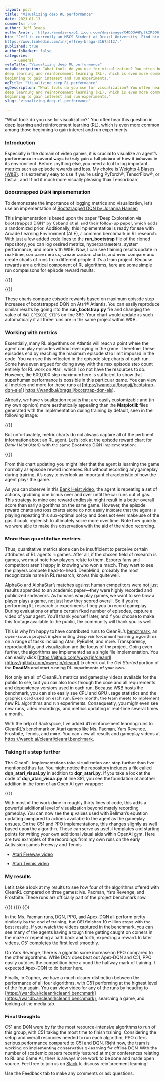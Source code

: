 ```yaml
---
layout: post
title: "Visualizing deep RL performance"
date: 2021-01-13
comments: true
author: Jeff Braga
authorAvatar: 'https://media-exp1.licdn.com/dms/image/C4D03AQFptkIR8O6f9Q/profile-displayphoto-shrink_800_800/0/1610392281416?e=1616025600&v=beta&t=jWsHg5at51Qg99bAgomPJGrcOrdNuMoZ3Sxk0Qdi-sM'
bio: "Jeff is currently an MSCS Student at Drexel University. Find him at
https://www.linkedin.com/in/jeffrey-braga-3167a512/."
published: true
authorIsRacker: false
categories:
    - General
metaTitle: "Visualizing deep RL performance"
metaDescription: “What tools do you use for visualization? You often hear this question in
deep learning and reinforcement learning (RL), which is even more common among those
beginning to gain interest and run experiments."
ogTitle: "Visualizing deep RL performance"
ogDescription: “What tools do you use for visualization? You often hear this question in
deep learning and reinforcement learning (RL), which is even more common among those
beginning to gain interest and run experiments."
slug: "visualizing-deep-rl-performance"

---
```


“What tools do you use for visualization?" You often hear this question in deep learning
and reinforcement learning (RL), which is even more common among those beginning to gain
interest and run experiments. 

<!--more-->

### Introduction

Especially in the domain of video games, it is crucial to visualize an agent’s performance
in several ways to truly gain a full picture of how it behaves in its environment. Before
anything else, you need a tool to log important metrics such as episode rewards and loss.
My choice is [Weights & Biases (W&B)](https://wandb.ai/home). It is extremely easy to use
if you’re using PyTorch&reg;, TensorFlow&reg;, or fast.ai, and I find it much more visually
pleasing than Tensorboard. 

### Bootstrapped DQN implementation

To demonstrate the importance of logging metrics and visualization, let’s use an
implementation of [Bootstrapped DQN by Johanna Hansen](https://github.com/johannah/bootstrap_dqn).

This implementation is based upon the paper “Deep Exploration via bootstrapped DQN” by
Osband et al. and their follow-up paper, which adds a randomized prior. Additionally, this
implementation is ready for use with Arcade Learning Environment (ALE), a common benchmark
in RL research. With just a few added [code lines](https://docs.wandb.ai/integrations/pytorch)
to the **run_bootstrap** file of the cloned repository, you can log desired metrics,
hyperparameters, system performance, and more with W&B. Now, I can see training results
update in real-time, compare metrics, create custom charts, and even compare and create
charts of runs from different people if it’s a team project. Because rewards are a critical
component of RL algorithms, here are some simple run comparisons for episode reward results:

{{<img src="Picture1.png" title="" alt="">}}

{{<img src="Picture2.png" title="" alt="">}}

These charts compare episode rewards based on maximum episode step increases of bootstrapped
DQN on Atari&reg; Atlantis. You can easily reproduce similar results by going into the
**run_bootstrap.py** file and changing the value of `MAX_EPISODE_STEPS` on line 369. Your
chart would update as such automatically if all three runs are in the same project within
W&B. 

### Working with metrics

Essentially, many RL algorithms on Atlantis will reach a point where the agent can play
episodes without ever dying in the game. Therefore, these episodes end by reaching the
maximum episode step limit imposed in the code. You can see this reflected in the episode
step charts of each run. Some have even argued for doing away with the max episode step
count entirely for RL work on Atari, which I do not have the resources to do. However, the
600,000 step maximum here is sufficient to show that superhuman performance is possible in
this particular game. You can view all metrics and more for these runs at
[https://wandb.ai/bragajj/bootstrap-dqn-ale]( https://wandb.ai/bragajj/bootstrap-dqn-ale). 

Already, we have visualization results that are easily customizable and (in my own opinion)
more aesthetically appealing than the **Matplotlib** files generated with the implementation
during training by default, seen in the following image:

{{<img src="Picture3.png" title="" alt="">}}

But unfortunately, metric charts do not always capture all of the pertinent information
about an RL agent. Let’s look at the episode reward chart for *Bank Heist* (Atari) with the
same Bootstrap DQN implementation:

{{<img src="Picture4.png" title="" alt="">}}
 
From this chart updating, you might infer that the agent is learning the game normally as
episode reward increases. But without recording any gameplay during training, it’s easy to
overlook an important characteristic of how the agent plays the game.

As you can observe in this [Bank Heist video](https://youtu.be/IdTmkqHzsfo), the agent is
repeating a set of actions, grabbing one bonus over and over until the car runs out of gas.
This strategy to mine one reward endlessly might result in a better overall score than early
algorithms on the same game. However, the episode reward charts and loss charts alone do
not easily indicate that the agent is playing repeating this sub-optimal policy and does
not ever make use of the gas it could replenish to ultimately score more over time. Note
how quickly we were able to make this observation with the aid of the video recording. 

### More than quantitative metrics

Thus, quantitative metrics alone can be insufficient to perceive certain attributes of RL
agents in games. After all, if the chosen field of research is games, we must note how
players relate to them. Esports fans and competitors aren’t happy in knowing who won a
match. They want to see the players compete head-to-head. DeepMind, probably the most
recognizable name in RL research, knows this quite well. 

AlphaGo and AlphaStar’s matches against human competitors were not just results appended
to an academic paper&mdash;they were highly recorded and publicized endeavors. As humans
who play games, we want to see *how* a player plays a game, not just how they scored overall.
So if you’re performing RL research or experiments: I beg you to record gameplay. During
evaluations or after a certain fixed number of episodes, capture a video of your agent.
You’ll thank yourself later, and if you choose to make this footage available to the public,
the community will thank you as well. 

This is why I’m happy to have contributed runs to CleanRL’s
[benchmark](https://wandb.ai/cleanrl/cleanrl.benchmark/reports/Open-RL-Benchmark-0-5-0---Vmlldzo0MDcxOA),
an open-source project implementing deep reinforcement learning algorithms on a range of
tasks including Atari, PyBullet, and more. Transparency, reproducibility, and visualization
are the focus of the project. Going even further, the algorithms are implemented as a
single file implementation. You can easily click
[https://github.com/vwxyzjn/cleanrl](https://github.com/vwxyzjn/cleanrl) to check out the
*Get Started* portion of the **ReadMe** and start running RL experiments of your own.

Not only are all of CleanRL’s metrics and gameplay videos available for the public to see,
but you can also look through the code and all requirements and dependency versions used
in each run. Because W&B hosts the benchmark, you can also easily see CPU and GPU usage
statistics and the graphics card used on each run. Every month, the team meets to implement
new RL algorithms and run experiments. Consequently, you might even see new runs, video
recordings, and metrics updating in real-time several times a month. 

With the help of Rackspace, I’ve added 41 reinforcement learning runs to CleanRL’s benchmark
on Atari games like Ms. Pacman, Yars Revenge, Frostbite, Tennis, and more. You can view
all results and gameplay videos at https://wandb.ai/cleanrl/cleanrl.benchmark. 

### Taking it a step further

The CleanRL implementations take visualization one step further than I’ve mentioned thus
far. You might notice the repository includes a file called **dqn_atari_visual.py** in
addition to **dqn_atari.py**. If you take a look at the code of **dqn_atari_visual.py** at
line 381, you see the foundation of another addition in the form of an Open AI gym wrapper:

{{<img src="Picture5.png" title="" alt="">}}

With most of the work done in roughly thirty lines of code, this adds a powerful additional
level of visualization beyond merely recording gameplay. You can now see the **q** values
used with Bellman’s equation updating compared to actions available to the agent as the
gameplay ensues. On the C51 and PPO implementations, this changes slightly as well based
upon the algorithm. These can serve as useful templates and starting points for writing your
own additional visual aids within OpenAI gym. Here are two examples of the recordings from
my own runs on the early Activision games Freeway and Tennis:

- [Atari Freeway video](https://www.youtube.com/watch?v=NW-QSO-mvUc)

- [Atari Tennis video](https://youtu.be/Ztklo77mpIU)

### My results

Let’s take a look at my results to see how four of the algorithms offered with CleanRL
compared on three games: Ms. Pacman, Yars Revenge, and Frostbite. These runs are officially
part of the project benchmark now.

{{<img src="Picture6.png" title="" alt="">}}
{{<img src="Picture7.png" title="" alt="">}}
{{<img src="Picture8.png" title="" alt="">}}

In the Ms. Pacman runs, DQN, PPO, and Apex-DQN all perform pretty similarly by the end of
training, but C51 finishes 10 million steps with the best results. If you watch the videos
captured in the benchmark, you can see many of the agents having a tough time getting
caught on corners in the maze or repeating a path back and forth, expecting a reward. In
later videos, C51 completes the first level smoothly. 

On Yars Revenge, there is a gigantic score increase on PPO compared to the other algorithms.
While DQN does beat out Apex-DQN and C51, PPO easily outdoes the competition here around
the halfway mark of training. I expected Apex-DQN to do better here. 

Finally, in Gopher, we have a much clearer distinction between the performance of all four
algorithms, with C51 performing at the highest level of the four again. You can view video
for any of the runs by heading to
[https://wandb.ai/cleanrl/cleanrl.benchmark](https://wandb.ai/cleanrl/cleanrl.benchmark),
searching a game, and looking at the media tab.

### Final thoughts

C51 and DQN were by far the most resource-intensive algorithms to run of this group, with
C51 taking the most time to finish training. Considering the setup and overall resources
needed to run each algorithm, PPO offers serious performance compared to C51 and DQN. Right
now, the team is working on implementing conservative q-learning for offline DQN. With the
number of academic papers recently featured at major conferences relating to RL and Game AI,
there is always more work to be done and made open source. Feel free to join us on
[Slack](https://join.slack.com/t/cleanrl/shared_invite/zt-cj64t5eq-xKZ6sD0KPGFKu1QicHEvVg)
to discuss reinforcement learning!

Use the Feedback tab to make any comments or ask questions.
